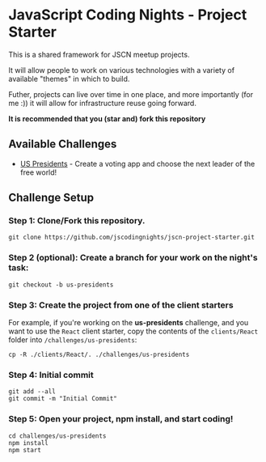 # JavaScript Coding Nights - Project Starter

This is a shared framework for JSCN meetup projects.  

It will allow people to work on various technologies with a variety of available "themes" in which to build.

Futher, projects can live over time in one place, and more importantly (for me :)) it will allow for infrastructure reuse going forward.

**It is recommended that you (star and) fork this repository**

## Available Challenges

* [US Presidents](/challenges/us-presidents) - Create a voting app and choose the next leader of the free world!

## Challenge Setup

### Step 1: Clone/Fork this repository.

```
git clone https://github.com/jscodingnights/jscn-project-starter.git
```

### Step 2 (optional): Create a branch for your work on the night's task:

```
git checkout -b us-presidents
```

### Step 3: Create the project from one of the client starters

For example, if you're working on the **us-presidents** challenge, and you want to use the `React` client starter, copy the contents of the `clients/React` folder into `/challenges/us-presidents`:

```
cp -R ./clients/React/. ./challenges/us-presidents
```

### Step 4: Initial commit

```
git add --all
git commit -m "Initial Commit"
```

### Step 5: Open your project, npm install, and start coding!

```
cd challenges/us-presidents
npm install
npm start
```
